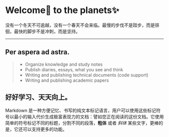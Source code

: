 # Welcome👏 to the planets✨

没有一个冬天不可逾越，没有一个春天不会来临。最慢的步伐不是跬步，而是徘徊，最快的脚步不是冲刺，而是坚持。

------

## Per aspera ad astra.

>  * Organize knowledge and study notes
>  * Publish diaries, essays, what you see and think
>  * Writing and publishing technical documents (code support)
>  * Writing and publishing academic papers


## 好好学习、天天向上。

Markdown 是一种方便记忆、书写的纯文本标记语言，用户可以使用这些标记符号以最小的输入代价生成极富表现力的文档：譬如您正在阅读的这份文档。它使用简单的符号标记不同的标题，分割不同的段落，**粗体** 或者 *斜体* 某些文字，更棒的是，它还可以支持更多的功能。